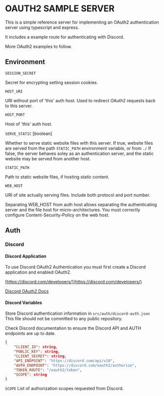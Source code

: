 # OAUTH2 SAMPLE SERVER

This is a simple reference server for implementing an OAuth2 authentication server
using typescript and express.

It includes a example route for authenticating with Discord.

More OAuth2 examples to follow.


## Environment

`SESSION_SECRET`

Secret for encrypting setting session cookies.

`HOST_URI`

URI without port of 'this' auth host. Used to redirect OAuth2 requests back to this server.

`HOST_PORT`

Host of 'this' auth host.

`SERVE_STATIC` [boolean]

Whether to serve static website files with this server. If true, website files are served from the path `STATIC_PATH` environment variable, or from `./`
 If false, the server behaves soley as an authentication server, and the static website may be served
 from another host.

`STATIC_PATH`

Path to static website files, if hosting static content.

`WEB_HOST`

URI of site actually serving files. Include both protocol and port number.

Separating WEB_HOST from auth host allows separating
the authenticating server and the file host for micro-architectures.
You must correctly configure Content-Security-Policy on the web host.



## Auth

### Discord

#### Discord Application

To use Discord OAuth2 Authentication you must first create a Discord application and enabled OAuth2.

[https://discord.com/developers/](https://discord.com/developers/)

[Discord OAuth2 Docs](https://discord.com/developers/docs/topics/oauth2)

#### Discord Variables

Store Discord authentication information in `src/auth/discord-auth.json`
This file should not be committed to any public repository.

Check Discord documentation to ensure the Discord API and AUTH endpoints are up to date.

```json
{
	"CLIENT_ID": string,
	"PUBLIC_KEY": string,
	"CLIENT_SECRET": string,
	"API_ENDPOINT": "https://discord.com/api/v10",
	"AUTH_ENDPOINT": "https://discord.com/oauth2/authorize",
	"TOKEN_ROUTE": "/oauth2/token",
	"SCOPE": string
}
```

`SCOPE`
	List of authorization scopes requested from Discord.
